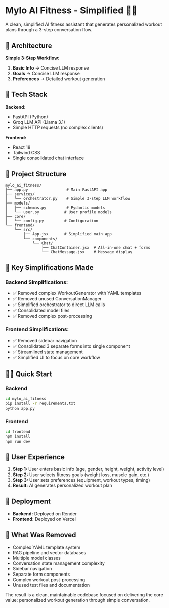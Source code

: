 # Mylo AI Fitness - Simplified 🏋️‍♂️

A clean, simplified AI fitness assistant that generates personalized workout plans through a 3-step conversation flow.

## 🎯 Architecture

**Simple 3-Step Workflow:**
1. **Basic Info** → Concise LLM response
2. **Goals** → Concise LLM response  
3. **Preferences** → Detailed workout generation

## 🚀 Tech Stack

**Backend:**
- FastAPI (Python)
- Groq LLM API (Llama 3.1)
- Simple HTTP requests (no complex clients)

**Frontend:**
- React 18
- Tailwind CSS
- Single consolidated chat interface

## 📁 Project Structure

```
mylo_ai_fitness/
├── app.py                 # Main FastAPI app
├── services/
│   └── orchestrator.py    # Simple 3-step LLM workflow
├── models/
│   ├── schemas.py         # Pydantic models
│   └── user.py           # User profile models
├── core/
│   └── config.py         # Configuration
└── frontend/
    └── src/
        ├── App.jsx       # Simplified main app
        └── components/
            └── Chat/
                ├── ChatContainer.jsx  # All-in-one chat + forms
                └── ChatMessage.jsx    # Message display
```

## 🔧 Key Simplifications Made

### Backend Simplifications:
- ✅ Removed complex WorkoutGenerator with YAML templates
- ✅ Removed unused ConversationManager 
- ✅ Simplified orchestrator to direct LLM calls
- ✅ Consolidated model files
- ✅ Removed complex post-processing

### Frontend Simplifications:
- ✅ Removed sidebar navigation
- ✅ Consolidated 3 separate forms into single component
- ✅ Streamlined state management
- ✅ Simplified UI to focus on core workflow

## 🏃‍♂️ Quick Start

### Backend
```bash
cd mylo_ai_fitness
pip install -r requirements.txt
python app.py
```

### Frontend
```bash
cd frontend
npm install
npm run dev
```

## 🎨 User Experience

1. **Step 1:** User enters basic info (age, gender, height, weight, activity level)
2. **Step 2:** User selects fitness goals (weight loss, muscle gain, etc.)
3. **Step 3:** User sets preferences (equipment, workout types, timing)
4. **Result:** AI generates personalized workout plan

## 🚀 Deployment

- **Backend:** Deployed on Render
- **Frontend:** Deployed on Vercel

## 🧹 What Was Removed

- Complex YAML template system
- RAG pipeline and vector databases
- Multiple model classes
- Conversation state management complexity
- Sidebar navigation
- Separate form components
- Complex workout post-processing
- Unused test files and documentation

The result is a clean, maintainable codebase focused on delivering the core value: personalized workout generation through simple conversation.